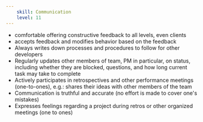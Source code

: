```yaml
---
    skill: Communication
    level: 11
---
```

- comfortable offering constructive feedback to all levels, even clients
- accepts feedback and modifies behavior based on the feedback
- Always writes down processes and procedures to follow for other developers
- Regularly updates other members of team, PM in particular, on status, including whether they are blocked, questions, and how long current task may take to complete
- Actively participates in retrospectives and other performance meetings (one-to-ones), e.g.: shares their ideas with other members of the team
- Communication is truthful and accurate (no effort is made to cover one's mistakes)
- Expresses feelings regarding a project during retros or other organized meetings (one to ones)
